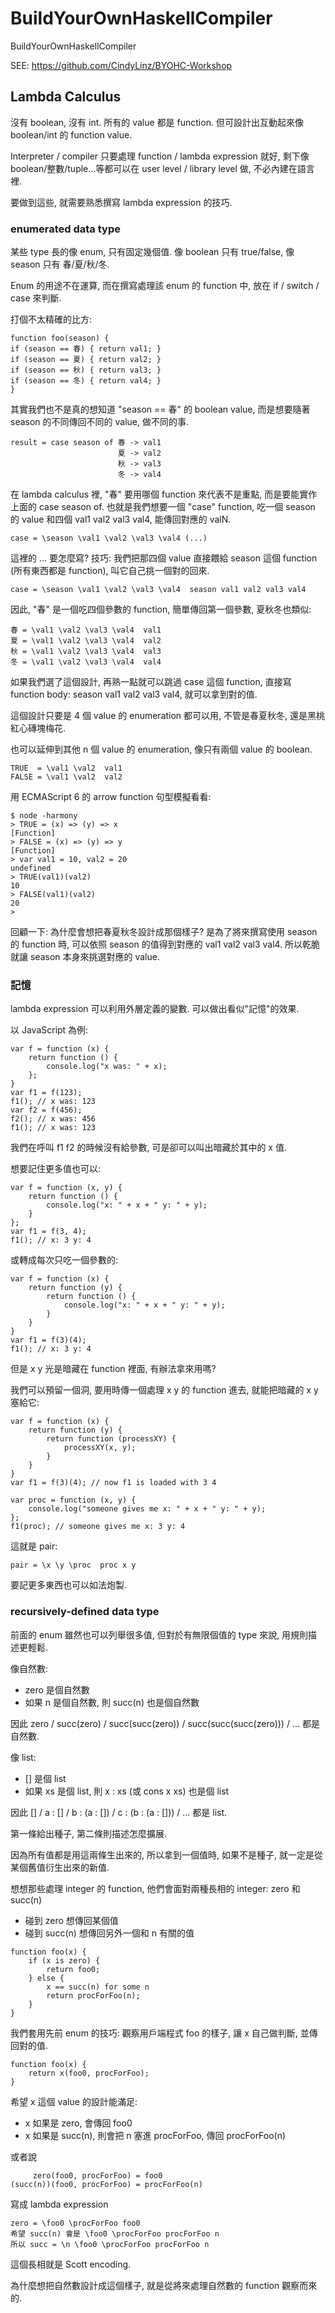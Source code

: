 # BuildYourOwnHaskellCompiler
BuildYourOwnHaskellCompiler

SEE: https://github.com/CindyLinz/BYOHC-Workshop

## Lambda Calculus

沒有 boolean, 沒有 int. 所有的 value 都是 function. 但可設計出互動起來像 boolean/int 的 function value.

Interpreter / compiler 只要處理 function / lambda expression 就好, 剩下像boolean/整數/tuple...等都可以在 user level / library level 做, 不必內建在語言裡.

要做到這些, 就需要熟悉撰寫 lambda expression 的技巧.

### enumerated data type

某些 type 長的像 enum, 只有固定幾個值. 像 boolean 只有 true/false, 像 season 只有 春/夏/秋/冬.

Enum 的用途不在運算, 而在撰寫處理該 enum 的 function 中, 放在 if / switch / case 來判斷.

打個不太精確的比方:
```
function foo(season) {
if (season == 春) { return val1; }
if (season == 夏) { return val2; }
if (season == 秋) { return val3; }
if (season == 冬) { return val4; }
}
```
其實我們也不是真的想知道 "season == 春" 的 boolean value, 而是想要隨著 season 的不同傳回不同的 value, 做不同的事.
```
result = case season of 春 -> val1
                        夏 -> val2
                        秋 -> val3
                        冬 -> val4                        
```
在 lambda calculus 裡, "春" 要用哪個 function 來代表不是重點, 而是要能實作上面的 case season of. 也就是我們想要一個 "case" function, 吃一個 season 的 value 和四個 val1 val2 val3 val4, 能傳回對應的 valN.
```
case = \season \val1 \val2 \val3 \val4 (...)
```
這裡的 ... 要怎麼寫? 技巧: 我們把那四個 value 直接餵給 season 這個 function (所有東西都是 function), 叫它自己挑一個對的回來.
```
case = \season \val1 \val2 \val3 \val4  season val1 val2 val3 val4
```
因此, "春" 是一個吃四個參數的 function, 簡單傳回第一個參數, 夏秋冬也類似:
```
春 = \val1 \val2 \val3 \val4  val1
夏 = \val1 \val2 \val3 \val4  val2
秋 = \val1 \val2 \val3 \val4  val3
冬 = \val1 \val2 \val3 \val4  val4
```
如果我們選了這個設計, 再熟一點就可以跳過 case 這個 function, 直接寫 function body: season val1 val2 val3 val4, 就可以拿到對的值.

這個設計只要是 4 個 value 的 enumeration 都可以用, 不管是春夏秋冬, 還是黑桃紅心磚塊梅花.

也可以延伸到其他 n 個 value 的 enumeration, 像只有兩個 value 的 boolean.
```
TRUE  = \val1 \val2  val1
FALSE = \val1 \val2  val2
```

用 ECMAScript 6 的 arrow function 句型模擬看看:
```
$ node -harmony
> TRUE = (x) => (y) => x
[Function]
> FALSE = (x) => (y) => y
[Function]
> var val1 = 10, val2 = 20
undefined
> TRUE(val1)(val2)
10
> FALSE(val1)(val2)
20
>
```


回顧一下: 為什麼會想把春夏秋冬設計成那個樣子? 是為了將來撰寫使用 season 的 function 時, 可以依照 season 的值得到對應的 val1 val2 val3 val4. 所以乾脆就讓 season 本身來挑選對應的 value.





### 記憶

lambda expression 可以利用外層定義的變數. 可以做出看似"記憶"的效果.

以 JavaScript 為例:
```
var f = function (x) {
    return function () {
        console.log("x was: " + x);
    };
}
var f1 = f(123);
f1(); // x was: 123
var f2 = f(456);
f2(); // x was: 456
f1(); // x was: 123
```
我們在呼叫 f1 f2 的時候沒有給參數, 可是卻可以叫出暗藏於其中的 x 值.

想要記住更多值也可以:
```
var f = function (x, y) {
    return function () {
        console.log("x: " + x + " y: " + y);
    }
};
var f1 = f(3, 4);
f1(); // x: 3 y: 4
```
或轉成每次只吃一個參數的:
```
var f = function (x) {
    return function (y) {
        return function () {
            console.log("x: " + x + " y: " + y);
        }
    }
}
var f1 = f(3)(4);
f1(); // x: 3 y: 4
```
但是 x y 光是暗藏在 function 裡面, 有辦法拿來用嗎?

我們可以預留一個洞, 要用時傳一個處理 x y 的 function 進去, 就能把暗藏的 x y 塞給它:
```
var f = function (x) {
    return function (y) {
        return function (processXY) {
            processXY(x, y);
        }
    }
}
var f1 = f(3)(4); // now f1 is loaded with 3 4

var proc = function (x, y) {
    console.log("someone gives me x: " + x + " y: " + y);
};
f1(proc); // someone gives me x: 3 y: 4
```
這就是 pair:
```
pair = \x \y \proc  proc x y
```
要記更多東西也可以如法炮製.


### recursively-defined data type

前面的 enum 雖然也可以列舉很多值, 但對於有無限個值的 type 來說, 用規則描述更輕鬆.

像自然數:
* zero 是個自然數
* 如果 n 是個自然數, 則 succ(n) 也是個自然數

因此 zero / succ(zero) / succ(succ(zero)) / succ(succ(succ(zero))) / ... 都是自然數.

像 list:
* [] 是個 list
* 如果 xs 是個 list, 則 x : xs (或 cons x xs) 也是個 list

因此 [] / a : [] / b : (a : []) / c : (b : (a : [])) / ... 都是 list.

第一條給出種子, 第二條則描述怎麼擴展.

因為所有值都是用這兩條生出來的, 所以拿到一個值時, 如果不是種子, 就一定是從某個舊值衍生出來的新值.

想想那些處理 integer 的 function, 他們會面對兩種長相的 integer: zero 和 succ(n)
* 碰到 zero 想傳回某個值
* 碰到 succ(n) 想傳回另外一個和 n 有關的值

```
function foo(x) {
    if (x is zero) {
        return foo0;
    } else {
        x == succ(n) for some n
        return procForFoo(n);
    }
}
```

我們套用先前 enum 的技巧: 觀察用戶端程式 foo 的樣子, 讓 x 自己做判斷, 並傳回對的值.

```
function foo(x) {
    return x(foo0, procForFoo);
}
```

希望 x 這個 value 的設計能滿足:
* x 如果是 zero, 會傳回 foo0
* x 如果是 succ(n), 則會把 n 塞進 procForFoo, 傳回 procForFoo(n)

或者說
```
     zero(foo0, procForFoo) = foo0
(succ(n))(foo0, procForFoo) = procForFoo(n)
```

寫成 lambda expression
```
zero = \foo0 \procForFoo foo0
希望 succ(n) 會是 \foo0 \procForFoo procForFoo n
所以 succ = \n \foo0 \procForFoo procForFoo n
```
這個長相就是 Scott encoding.

為什麼想把自然數設計成這個樣子, 就是從將來處理自然數的 function 觀察而來的.


